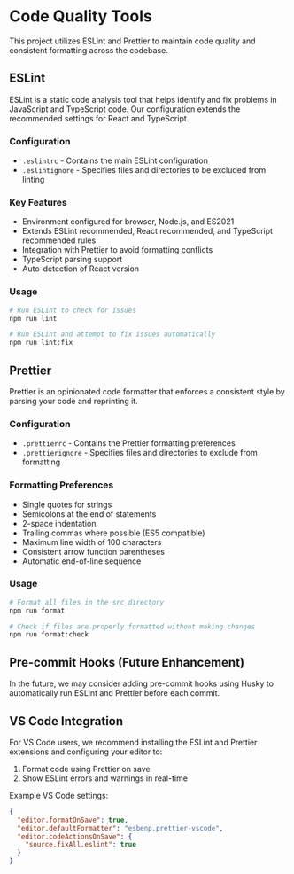 # Code Quality Tools

This project utilizes ESLint and Prettier to maintain code quality and consistent formatting across the codebase.

## ESLint

ESLint is a static code analysis tool that helps identify and fix problems in JavaScript and TypeScript code. Our configuration extends the recommended settings for React and TypeScript.

### Configuration

- `.eslintrc` - Contains the main ESLint configuration
- `.eslintignore` - Specifies files and directories to be excluded from linting

### Key Features

- Environment configured for browser, Node.js, and ES2021
- Extends ESLint recommended, React recommended, and TypeScript recommended rules
- Integration with Prettier to avoid formatting conflicts
- TypeScript parsing support
- Auto-detection of React version

### Usage

```bash
# Run ESLint to check for issues
npm run lint

# Run ESLint and attempt to fix issues automatically
npm run lint:fix
```

## Prettier

Prettier is an opinionated code formatter that enforces a consistent style by parsing your code and reprinting it.

### Configuration

- `.prettierrc` - Contains the Prettier formatting preferences
- `.prettierignore` - Specifies files and directories to exclude from formatting

### Formatting Preferences

- Single quotes for strings
- Semicolons at the end of statements
- 2-space indentation
- Trailing commas where possible (ES5 compatible)
- Maximum line width of 100 characters
- Consistent arrow function parentheses
- Automatic end-of-line sequence

### Usage

```bash
# Format all files in the src directory
npm run format

# Check if files are properly formatted without making changes
npm run format:check
```

## Pre-commit Hooks (Future Enhancement)

In the future, we may consider adding pre-commit hooks using Husky to automatically run ESLint and Prettier before each commit.

## VS Code Integration

For VS Code users, we recommend installing the ESLint and Prettier extensions and configuring your editor to:

1. Format code using Prettier on save
2. Show ESLint errors and warnings in real-time

Example VS Code settings:

```json
{
  "editor.formatOnSave": true,
  "editor.defaultFormatter": "esbenp.prettier-vscode",
  "editor.codeActionsOnSave": {
    "source.fixAll.eslint": true
  }
}
``` 